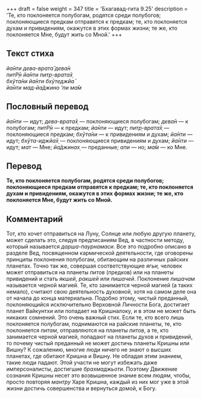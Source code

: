 +++
draft = false
weight = 347
title = 'Бхагавад-гита 9.25'
description = 'Те, кто поклоняется полубогам, родятся среди полубогов; поклоняющиеся предкам отправятся к предкам; те, кто поклоняется духам и привидениям, окажутся в этих формах жизни; те же, кто поклоняется Мне, будут жить со Мной.'
+++

## Текст стиха

_йа̄нти дева-врата̄ дева̄н  
питР̣̄н йа̄нти питр̣-врата̄х̣  
бхӯта̄ни йа̄нти бхӯтеджйа̄  
йа̄нти мад-йа̄джино ’пи ма̄м_

## Пословный перевод

_йа̄нти_ — идут; _дева_\-_врата̄х̣_ — поклоняющиеся полубогам; _дева̄н_ — к полубогам; _питР̣̄н_ — к предкам; _йа̄нти_ — идут; _питр̣_\-_врата̄х̣_ — поклоняющиеся предкам; _бхӯта̄ни_ — к привидениям и духам; _йа̄нти_ — идут; _бхӯта_\-_иджйа̄х̣_ — поклоняющиеся привидениям и духам; _йа̄нти_ — идут; _мат_ — Мне; _йа̄джинах̣_ — преданные; _апи_ — но; _ма̄м_ — ко Мне.

## Перевод

**Те, кто поклоняется полубогам, родятся среди полубогов; поклоняющиеся предкам отправятся к предкам; те, кто поклоняется духам и привидениям, окажутся в этих формах жизни; те же, кто поклоняется Мне, будут жить со Мной.**

## Комментарий

Тот, кто хочет отправиться на Луну, Солнце или любую другую планету, может сделать это, следуя предписаниям Вед, в частности методу, который называется _дарша-паурнамаси_. Все это подробно описано в разделе Вед, посвященном кармической деятельности, где оговорены принципы поклонения полубогам, обитающим на различных райских планетах. Точно так же, совершая соответствующие _ягьи,_ человек может отправиться на планеты _питов_ (предков) или на планеты привидений и стать _якшей_, _ракшей_ или _пишачей_. Поклонение _пишачам_ называется черной магией. Те, кто занимается черной магией (а таких немало), считают свою деятельность духовной, хотя на самом деле она от начала до конца материальна. Подобно этому, чистый преданный, поклоняющийся исключительно Верховной Личности Бога, достигает планет Вайкунтхи или попадает на Кришналоку, и в этом не может быть никаких сомнений. Это очень важный стих. Если те, кто всего лишь поклоняется полубогам, поднимаются на райские планеты, те, кто поклоняется _питам_, отправляются на планеты _питов_, а те, кто занимается черной магией, попадают на планеты духов и привидений, то почему чистый преданный не может достичь планеты Кришны или Вишну? К сожалению, многие люди ничего не знают о высших планетах, где обитают Кришна и Вишну. Не обладая этим знанием, такие люди падают. Этой участи не могут избежать даже имперсоналисты, достигшие _брахмаджьоти_. Поэтому Движение сознания Кришны несет это возвышенное знание всем людям, чтобы, просто повторяя _мантру_ Харе Кришна, каждый из них мог уже в этой жизни достичь совершенства и вернуться домой, к Богу.
